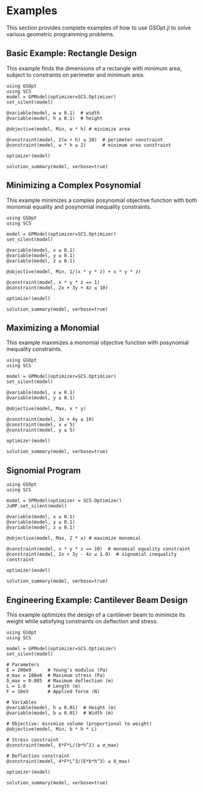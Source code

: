 # Examples

This section provides complete examples of how to use GSOpt.jl to solve various geometric programming problems.

## Basic Example: Rectangle Design

This example finds the dimensions of a rectangle with minimum area, subject to constraints on perimeter and minimum area.

```@example
using GSOpt
using SCS
model = GPModel(optimizer=SCS.Optimizer)
set_silent(model)

@variable(model, w ≥ 0.1)  # width
@variable(model, h ≥ 0.1)  # height

@objective(model, Min, w * h) # minimize area

@constraint(model, 2(w + h) ≤ 10)  # perimeter constraint
@constraint(model, w * h ≥ 2)      # minimum area constraint

optimize!(model)

solution_summary(model, verbose=true)
```

## Minimizing a Complex Posynomial

This example minimizes a complex posynomial objective function with both monomial equality and posynomial inequality constraints.

```@example
using GSOpt
using SCS

model = GPModel(optimizer=SCS.Optimizer)
set_silent(model)

@variable(model, x ≥ 0.1)
@variable(model, y ≥ 0.1)
@variable(model, z ≥ 0.1)

@objective(model, Min, 1/(x * y * z) + x * y * z)

@constraint(model, x * y * z == 1)
@constraint(model, 2x + 3y + 4z ≤ 10)

optimize!(model)

solution_summary(model, verbose=true)
```

## Maximizing a Monomial

This example maximizes a monomial objective function with posynomial inequality constraints.

```@example
using GSOpt
using SCS

model = GPModel(optimizer=SCS.Optimizer)
set_silent(model)

@variable(model, x ≥ 0.1)
@variable(model, y ≥ 0.1)

@objective(model, Max, x * y)

@constraint(model, 3x + 4y ≤ 10)
@constraint(model, x ≤ 5)
@constraint(model, y ≤ 5)

optimize!(model)

solution_summary(model, verbose=true)
```

## Signomial Program

```@example
using GSOpt
using SCS

model = SPModel(optimizer = SCS.Optimizer)
JuMP.set_silent(model)

@variable(model, x ≥ 0.1)
@variable(model, y ≥ 0.1)
@variable(model, z ≥ 0.1)

@objective(model, Max, 2 * x) # maximize monomial

@constraint(model, x * y * z == 10)  # monomial equality constraint
@constraint(model, 2x + 3y - 4z ≤ 1.0)  # signomial inequality constraint

optimize!(model)

solution_summary(model, verbose=true)
```

## Engineering Example: Cantilever Beam Design

This example optimizes the design of a cantilever beam to minimize its weight while satisfying constraints on deflection and stress.

```@example
using GSOpt
using SCS

model = GPModel(optimizer=SCS.Optimizer)
set_silent(model)

# Parameters
E = 200e9      # Young's modulus (Pa)
σ_max = 100e6  # Maximum stress (Pa)
δ_max = 0.005  # Maximum deflection (m)
L = 1.0        # Length (m)
F = 10e3       # Applied force (N)

# Variables
@variable(model, h ≥ 0.01)  # Height (m)
@variable(model, b ≥ 0.01)  # Width (m)

# Objective: minimize volume (proportional to weight)
@objective(model, Min, b * h * L)

# Stress constraint
@constraint(model, 6*F*L/(b*h^2) ≤ σ_max)

# Deflection constraint
@constraint(model, 4*F*L^3/(E*b*h^3) ≤ δ_max)

optimize!(model)

solution_summary(model, verbose=true)
```

